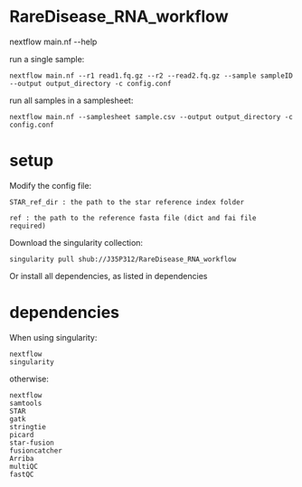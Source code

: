 # RareDisease_RNA_workflow

nextflow main.nf --help

run a single sample:

	nextflow main.nf --r1 read1.fq.gz --r2 --read2.fq.gz --sample sampleID --output output_directory -c config.conf

run all samples in a samplesheet:

	nextflow main.nf --samplesheet sample.csv --output output_directory -c config.conf

# setup
Modify the config file:

	STAR_ref_dir : the path to the star reference index folder

	ref : the path to the reference fasta file (dict and fai file required)

Download the singularity collection:

	singularity pull shub://J35P312/RareDisease_RNA_workflow

Or install all dependencies, as listed in dependencies

# dependencies
When using singularity:

	nextflow
	singularity

otherwise:

	nextflow
	samtools
	STAR
	gatk
	stringtie
	picard
	star-fusion
	fusioncatcher
	Arriba	
	multiQC
	fastQC

